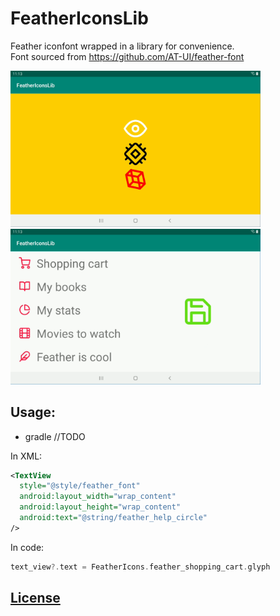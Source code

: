 # FeatherIconsLib

Feather iconfont wrapped in a library for convenience.  
Font sourced from https://github.com/AT-UI/feather-font

<img src = "media/feather_icon_lib1.png" width = "400">&nbsp;<img src = "media/feather_icon_lib2.png" width = "400">  

## Usage:

+ gradle //TODO

In XML:
```XML
<TextView
  style="@style/feather_font"
  android:layout_width="wrap_content"
  android:layout_height="wrap_content"
  android:text="@string/feather_help_circle"
/>
```

In code:
```kotlin
text_view?.text = FeatherIcons.feather_shopping_cart.glyph
  ```


## [License](LICENSE)
